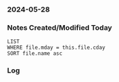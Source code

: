 ### 2024-05-28

### Notes Created/Modified Today
```dataview
LIST 
WHERE file.mday = this.file.cday
SORT file.name asc
```
### Log

